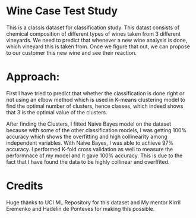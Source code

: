# Wine Case Test Study

This is a classis dataset for classification study. 
This datast consists of chemical composition of different types of wines taken from 3 different vineyards. We need to predict that whenever a new wine analysis is done, which vineyard this is taken from. 
Once we figure that out, we can propose to our customer this new wine and see their reaction. 

# Approach:

First I have tried to predict that whether the classification is done right or not using an elbow method which is used in K-means clustering model to find the optimal number of clusters, hence classes, which indeed shows that 3 is the optimal value of the clusters. 

After finding the Clusters, I fitted Naive Bayes model on the dataset because with some of the other classification models, I was getting 100% accuracy which shows the overfitting and high collinearity among independent variables. With Naive Bayes, I was able to achieve 97% accuracy. I performed K-fold cross validation as well to measure the performnace of my model and it gave 100% accuracy. 
This is due to the fact that I have found the data to be highly collinear and overffited. 

# Credits 
Huge thanks to UCI ML Repository for this dataset and My mentor Kirril Eremenko and Hadelin de Ponteves for making this possible. 
